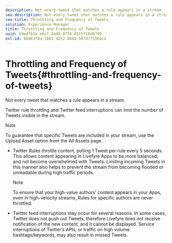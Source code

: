 ```yaml
---
description: Not every tweet that matches a rule appears in a stream.
seo-description: Not every tweet that matches a rule appears in a stream.
seo-title: Throttling and Frequency of Tweets
solution: Experience Manager
title: Throttling and Frequency of Tweets
uuid: b9edfb1e-e6cf-4a48-8756-05f5f18d8799
exl-id: 6b963f8a-1b61-4252-866b-567d7f556aca
---
```

# Throttling and Frequency of Tweets{#throttling-and-frequency-of-tweets}

Not every tweet that matches a rule appears in a stream.

Twitter rule throttling and Twitter feed interruptions can limit the number of Tweets visible in the stream.

>[!NOTE]
>
>To guarantee that specific Tweets are included in your stream, use the Upload Asset option from the All Assets page.

* Twitter Rules throttle content, pulling 1 Tweet per rule every 5 seconds. This allows content appearing in Livefyre Apps to be more balanced, and not become overwhelmed with Tweets. Limiting incoming Tweets in this manner also helps to prevent the stream from becoming flooded or unreadable during high traffic periods.

  >[!NOTE]
  >
  >To ensure that your high-value authors’ content appears in your Apps, even in high-velocity streams, Rules for specific authors are never throttled.

* Twitter feed interruptions may occur for several reasons. In some cases, Twitter does not push out Tweets, therefore Livefyre does not receive notification of the new content, and it cannot be displayed. Service interruptions of Twitter’s APIs, or traffic on high volume hashtags/keywords, may also result in missed Tweets.
